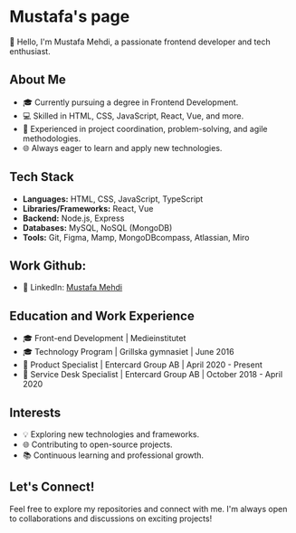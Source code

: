 # Mustafa's page

👋 Hello, I'm Mustafa Mehdi, a passionate frontend developer and tech enthusiast.

## About Me

- 🎓 Currently pursuing a degree in Frontend Development.
- 💻 Skilled in HTML, CSS, JavaScript, React, Vue, and more.
- 🚀 Experienced in project coordination, problem-solving, and agile methodologies.
- 🌐 Always eager to learn and apply new technologies.

## Tech Stack

- **Languages:** HTML, CSS, JavaScript, TypeScript
- **Libraries/Frameworks:** React, Vue
- **Backend:** Node.js, Express
- **Databases:** MySQL, NoSQL (MongoDB)
- **Tools:** Git, Figma, Mamp, MongoDBcompass, Atlassian, Miro

## Work Github:

- 💼 LinkedIn: [Mustafa Mehdi](https://www.linkedin.com/in/anfsmus/)

## Education and Work Experience

- 🎓 Front-end Development | Medieinstitutet 
- 🎓 Technology Program | Grillska gymnasiet | June 2016
- 💼 Product Specialist | Entercard Group AB | April 2020 - Present
- 💼 Service Desk Specialist | Entercard Group AB | October 2018 - April 2020

## Interests

- 💡 Exploring new technologies and frameworks.
- 🌐 Contributing to open-source projects.
- 📚 Continuous learning and professional growth.

## Let's Connect!

Feel free to explore my repositories and connect with me. I'm always open to collaborations and discussions on exciting projects!
